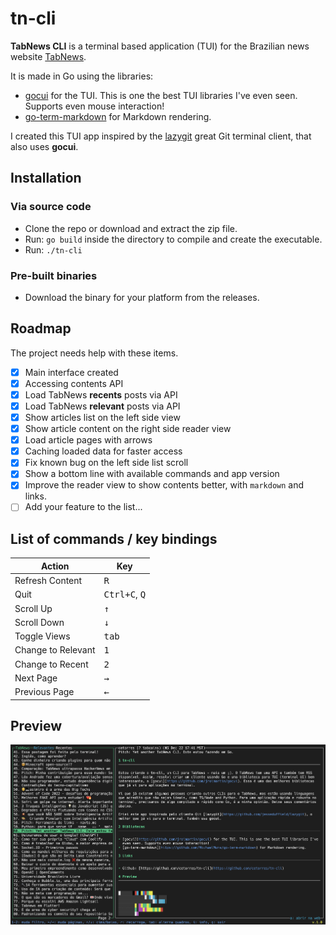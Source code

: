 # tn-cli
**TabNews CLI** is a terminal based application (TUI) for the Brazilian news website [TabNews](https://(tabnews.com.br)).

It is made in Go using the libraries:

- [gocui](https://github.com/jroimartin/gocui) for the TUI. This is one the best TUI libraries I've even seen. Supports even mouse interaction!
- [go-term-markdown](https://github.com/MichaelMure/go-term-markdown) for Markdown rendering.

I created this TUI app inspired by the [lazygit](https://github.com/jesseduffield/lazygit) great Git terminal client, that also uses **gocui**.

## Installation

### Via source code
- Clone the repo or download and extract the zip file.
- Run: `go build` inside the directory to compile and create the executable.
- Run: `./tn-cli`

### Pre-built binaries
- Download the binary for your platform from the releases.
  
## Roadmap

The project needs help with these items.

- [x] Main interface created
- [x] Accessing contents API
- [x] Load TabNews **recents** posts via API
- [x] Load TabNews **relevant** posts via API
- [x] Show articles list on the left side view
- [x] Show article content on the right side reader view
- [x] Load article pages with arrows
- [x] Caching loaded data for faster access
- [x] Fix known bug on the left side list scroll
- [x] Show a bottom line with available commands and app version
- [x] Improve the reader view to show contents better, with `markdown` and links.
- [ ] Add your feature to the list...

## List of commands / key bindings

| Action | Key |
|--------|-----|
| Refresh Content | <kbd>R</kbd> |
| Quit | <kbd>Ctrl+C</kbd>, <kbd>Q</kbd> |
| Scroll Up | <kbd>↑</kbd> |
| Scroll Down | <kbd>↓</kbd> |
| Toggle Views | <kbd>tab</kbd> |
| Change to Relevant | <kbd>1</kbd> |
| Change to Recent | <kbd>2</kbd> |
| Next Page | <kbd>→</kbd> |
| Previous Page | <kbd>←</kbd> |

## Preview

![Preview](screenshot.png)
